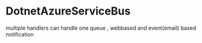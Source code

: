 # DotnetAzureServiceBus
multiple handlers can handle one queue , webbased and event(email) based notification 
